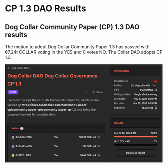 # CP 1.3 DAO Results

## Dog Collar Community Paper (CP) 1.3 DAO results

The motion to adopt Dog Collar Community Paper 1.3 has passed with 67.24t COLLAR voting in the YES and 0 votes NO.  The Collar DAO adopts CP 1.3.

![](<../../../.gitbook/assets/Screen Shot 2021-11-11 at 4.32.53 PM.png>)
